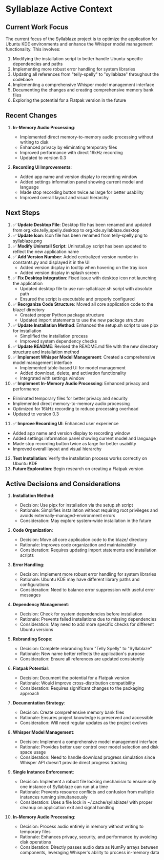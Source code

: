 # Syllablaze Active Context

## Current Work Focus

The current focus of the Syllablaze project is to optimize the application for Ubuntu KDE environments and enhance the Whisper model management functionality. This involves:

1. Modifying the installation script to better handle Ubuntu-specific dependencies and paths
2. Implementing more robust error handling for system libraries
3. Updating all references from "telly-spelly" to "syllablaze" throughout the codebase
4. Implementing a comprehensive Whisper model management interface
5. Documenting the changes and creating comprehensive memory bank files
6. Exploring the potential for a Flatpak version in the future

## Recent Changes

1. **In-Memory Audio Processing**:
   - Implemented direct memory-to-memory audio processing without writing to disk
   - Enhanced privacy by eliminating temporary files
   - Improved performance with direct 16kHz recording
   - Updated to version 0.3

2. **Recording UI Improvements**:
   - Added app name and version display to recording window
   - Added settings information panel showing current model and language
   - Made stop recording button twice as large for better usability
   - Improved overall layout and visual hierarchy

## Next Steps

1. ✅ **Update Desktop File**: Desktop file has been renamed and updated from org.kde.telly_spelly.desktop to org.kde.syllablaze.desktop
2. ✅ **Update Icon**: Icon file has been renamed from telly-spelly.png to syllablaze.png
3. ✅ **Modify Uninstall Script**: Uninstall.py script has been updated to reflect the new application name
4. ✅ **Add Version Number**: Added centralized version number in constants.py and displayed it in the UI
   - Added version display in tooltip when hovering on the tray icon
   - Added version display in splash screen
5. ✅ **Fix Desktop Integration**: Fixed issue with desktop icon not launching the application
   - Updated desktop file to use run-syllablaze.sh script with absolute path
   - Ensured the script is executable and properly configured
6. ✅ **Reorganize Code Structure**: Moved all core application code to the blaze/ directory
   - Created proper Python package structure
   - Updated import statements to use the new package structure
7. ✅ **Update Installation Method**: Enhanced the setup.sh script to use pipx for installation
   - Simplified the installation process
   - Improved system dependency checks
8. ✅ **Update README**: Revised the README.md file with the new directory structure and installation method
9. ✅ **Implement Whisper Model Management**: Created a comprehensive model management interface
   - Implemented table-based UI for model management
   - Added download, delete, and activation functionality
   - Integrated with settings window
10. ✅ **Implement In-Memory Audio Processing**: Enhanced privacy and performance
   - Eliminated temporary files for better privacy and security
   - Implemented direct memory-to-memory audio processing
   - Optimized for 16kHz recording to reduce processing overhead
   - Updated to version 0.3

11. ✅ **Improve Recording UI**: Enhanced user experience
   - Added app name and version display to recording window
   - Added settings information panel showing current model and language
   - Made stop recording button twice as large for better usability
   - Improved overall layout and visual hierarchy
12. **Test Installation**: Verify the installation process works correctly on Ubuntu KDE
13. **Future Exploration**: Begin research on creating a Flatpak version

## Active Decisions and Considerations

1. **Installation Method**:
   - Decision: Use pipx for installation via the setup.sh script
   - Rationale: Simplifies installation without requiring root privileges and avoids externally-managed-environment errors
   - Consideration: May explore system-wide installation in the future

2. **Code Organization**:
   - Decision: Move all core application code to the blaze/ directory
   - Rationale: Improves code organization and maintainability
   - Consideration: Requires updating import statements and installation scripts

3. **Error Handling**:
   - Decision: Implement more robust error handling for system libraries
   - Rationale: Ubuntu KDE may have different library paths and configurations
   - Consideration: Need to balance error suppression with useful error messages

4. **Dependency Management**:
   - Decision: Check for system dependencies before installation
   - Rationale: Prevents failed installations due to missing dependencies
   - Consideration: May need to add more specific checks for different Ubuntu versions

5. **Rebranding Scope**:
   - Decision: Complete rebranding from "Telly Spelly" to "Syllablaze"
   - Rationale: New name better reflects the application's purpose
   - Consideration: Ensure all references are updated consistently

6. **Flatpak Potential**:
   - Decision: Document the potential for a Flatpak version
   - Rationale: Would improve cross-distribution compatibility
   - Consideration: Requires significant changes to the packaging approach

7. **Documentation Strategy**:
   - Decision: Create comprehensive memory bank files
   - Rationale: Ensures project knowledge is preserved and accessible
   - Consideration: Will need regular updates as the project evolves

8. **Whisper Model Management**:
    - Decision: Implement a comprehensive model management interface
    - Rationale: Provides better user control over model selection and disk space usage
    - Consideration: Need to handle download progress simulation since Whisper API doesn't provide direct progress tracking

9. **Single Instance Enforcement**:
     - Decision: Implement a robust file locking mechanism to ensure only one instance of Syllablaze can run at a time
     - Rationale: Prevents resource conflicts and confusion from multiple instances running simultaneously
     - Consideration: Uses a file lock in ~/.cache/syllablaze/ with proper cleanup on application exit and signal handling

10. **In-Memory Audio Processing**:
     - Decision: Process audio entirely in memory without writing to temporary files
     - Rationale: Enhances privacy, security, and performance by avoiding disk operations
     - Consideration: Directly passes audio data as NumPy arrays between components, leveraging Whisper's ability to process in-memory data